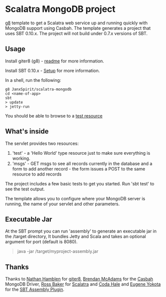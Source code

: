 # Scalatra MongoDB project

[g8](http://github.com/n8han/giter8) template to get a Scalatra web service up and running quickly with MongoDB support using Casbah. The template generates a project that uses SBT 0.10.x. The project will not build under 0.7.x versions of SBT.

## Usage

Install giter8 (g8) - [readme](http://github.com/n8han/giter8#readme) for more information.

Install SBT 0.10.x - [Setup](https://github.com/harrah/xsbt/wiki/Setup) for more information.

In a shell, run the following:

    g8 JanxSpirit/scalatra-mongodb
    cd <name-of-app>
    sbt
    > update
    > jetty-run
    
You should be able to browse to a [test resource](http://localhost:8080/test)

## What's inside

The servlet provides two resources:

1. 'test' - a 'Hello World' type resource just to make sure everything is working.
2. 'msgs' - GET msgs to see all records currently in the database and a form to add another record - the form issues a POST to the same resource to add records

The project includes a few basic tests to get you started. Run 'sbt test' to see the test output.

The template allows you to configure where your MongoDB server is running, the name of your servlet and other parameters.

## Executable Jar

At the SBT prompt you can run 'assembly' to generate an executable jar in the /target directory, It bundles Jetty and Scala and takes an optional argument for port (default is 8080).
> java -jar /target/myproject-assembly.jar

## Thanks

Thanks to [Nathan Hamblen](https://github.com/n8han) for [giter8](https://github.com/n8han/giter8), [Brendan McAdams](https://github.com/bwmcadams) for the [Casbah](https://github.com/mongodb/casbah) MongoDB Driver, [Ross Baker](https://github.com/rossabaker) for [Scalatra](https://github.com/scalatra/scalatra)
and [Coda Hale](https://github.com/codahale) and [Eugene Yokota](https://github.com/eed3si9n) for the [SBT Assembly Plugin](https://github.com/eed3si9n/sbt-assembly).
